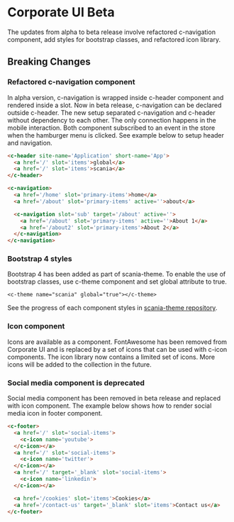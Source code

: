 # Corporate UI Beta

The updates from alpha to beta release involve refactored c-navigation component, add styles for bootstrap classes, and refactored icon library.

## Breaking Changes

### Refactored c-navigation component

In alpha version, c-navigation is wrapped inside c-header component and rendered inside a slot. Now in beta release, c-navigation can be declared outside c-header. The new setup separated c-navigation and c-header without dependency to each other. 
The only connection happens in the mobile interaction. Both component subscribed to an event in the store when the hamburger menu is clicked.
See example below to setup header and navigation.

```html
<c-header site-name='Application' short-name='App'>
  <a href='/' slot='items'>global</a>
  <a href='/' slot='items'>scania</a>
</c-header>

<c-navigation>
  <a href='/home' slot='primary-items'>home</a>
  <a href='/about' slot='primary-items' active=''>about</a>

  <c-navigation slot='sub' target='/about' active=''>
    <a href='/about' slot='primary-items' active=''>About 1</a>
    <a href='/about2' slot='primary-items'>About 2</a>
  </c-navigation>
</c-navigation>
```

### Bootstrap 4 styles

Bootstrap 4 has been added as part of scania-theme. To enable the use of bootstrap classes, use c-theme component and set global attribute to true.

```
<c-theme name="scania" global="true"></c-theme>
```

See the progress of each component styles in [scania-theme repository](https://github.com/scania/scania-theme/issues/11).

### Icon component

Icons are available as a component. FontAwesome has been removed from Corporate UI and is replaced by a set of icons that can be used with c-icon components.
The icon library now contains a limited set of icons. More icons will be added to the collection in the future.

### Social media component is deprecated

Social media component has been removed in beta release and replaced with icon component. The example below shows how to render social media icon in footer component.

```html
<c-footer>
  <a href='/' slot='social-items'>
    <c-icon name='youtube'>
  </c-icon></a>
  <a href='/' slot='social-items'>
    <c-icon name='twitter'>
  </c-icon></a>
  <a href='/' target='_blank' slot='social-items'>
    <c-icon name='linkedin'>
  </c-icon></a>

  <a href='/cookies' slot='items'>Cookies</a>
  <a href='/contact-us' target='_blank' slot='items'>Contact us</a>
</c-footer>
```
